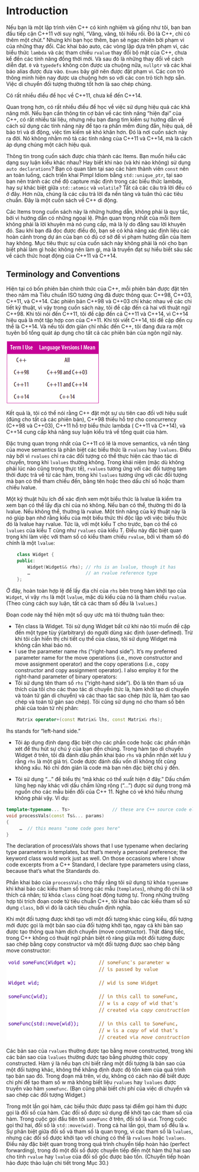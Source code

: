 # Introduction
Nếu bạn là một lập trình viên C++ có kinh nghiệm và giống như tôi, bạn ban đầu tiếp cận C++11 với suy nghĩ, “Vâng, vâng, tôi hiểu rồi. Đó là C++, chỉ có thêm một chút.” Nhưng khi bạn học thêm, bạn sẽ ngạc nhiên bởi phạm vi của những thay đổi. Các khai báo auto, các vòng lặp dựa trên phạm vi, các biểu thức `lambda` và các tham chiếu `rvalue` thay đổi bộ mặt của C++, chưa kể đến các tính năng đồng thời mới. Và sau đó là những thay đổi về cách diễn đạt. `0` và `typedefs` không còn được ưa chuộng nữa, `nullptr` và các khai báo alias được đưa vào. `Enums` bây giờ nên được đặt phạm vi. Các con trỏ thông minh hiện nay được ưa chuộng hơn so với các con trỏ tích hợp sẵn. Việc di chuyển đối tượng thường tốt hơn là sao chép chúng.

Có rất nhiều điều để học về C++11, chưa kể đến C++14.

Quan trọng hơn, có rất nhiều điều để học về việc sử dụng hiệu quả các khả năng mới. Nếu bạn cần thông tin cơ bản về các tính năng “hiện đại” của C++, có rất nhiều tài liệu, nhưng nếu bạn đang tìm kiếm sự hướng dẫn về cách sử dụng các tính năng này để tạo ra phần mềm đúng đắn, hiệu quả, dễ bảo trì và di động, việc tìm kiếm sẽ khó khăn hơn. Đó là nơi cuốn sách này ra đời. Nó không nhằm mô tả các tính năng của C++11 và C++14, mà là cách áp dụng chúng một cách hiệu quả.

Thông tin trong cuốn sách được chia thành các Items. Bạn muốn hiểu các dạng suy luận kiểu khác nhau? Hay biết khi nào (và khi nào không) sử dụng `auto declarations`? Bạn có quan tâm tại sao các hàm thành viên `const` nên an toàn luồng, cách triển khai Pimpl Idiom bằng `std::unique_ptr`, tại sao bạn nên tránh các chế độ capture mặc định trong các biểu thức lambda, hay sự khác biệt giữa `std::atomic` và `volatile`? Tất cả các câu trả lời đều có ở đây. Hơn nữa, chúng là các câu trả lời đa nền tảng và tuân thủ các tiêu chuẩn. Đây là một cuốn sách về C++ di động.

Các Items trong cuốn sách này là những hướng dẫn, không phải là quy tắc, bởi vì hướng dẫn có những ngoại lệ. Phần quan trọng nhất của mỗi Item không phải là lời khuyên mà nó cung cấp, mà là lý do đằng sau lời khuyên đó. Sau khi bạn đã đọc được điều đó, bạn sẽ có khả năng xác định liệu các hoàn cảnh trong dự án của bạn có đủ cơ sở để vi phạm hướng dẫn của Item hay không. Mục tiêu thực sự của cuốn sách này không phải là nói cho bạn biết phải làm gì hoặc không nên làm gì, mà là truyền đạt sự hiểu biết sâu sắc về cách thức hoạt động của C++11 và C++14.
## Terminology and Conventions
Hiện tại có bốn phiên bản chính thức của C++, mỗi phiên bản được đặt tên theo năm mà Tiêu chuẩn ISO tương ứng đã được thông qua: C++98, C++03, C++11, và C++14. Các phiên bản C++98 và C++03 chỉ khác nhau về các chi tiết kỹ thuật, vì vậy trong cuốn sách này, tôi đề cập đến cả hai với thuật ngữ C++98. Khi tôi nói đến C++11, tôi đề cập đến cả C++11 và C++14, vì C++14 hiệu quả là một tập hợp con của C++11. Khi tôi viết C++14, tôi đề cập đến cụ thể là C++14. Và nếu tôi đơn giản chỉ nhắc đến C++, tôi đang đưa ra một tuyên bố tổng quát áp dụng cho tất cả các phiên bản của ngôn ngữ này.

![Term I Use](pictures/Term-I-Use.png)

Kết quả là, tôi có thể nói rằng C++ đặt một sự ưu tiên cao đối với hiệu suất (đúng cho tất cả các phiên bản), C++98 thiếu hỗ trợ cho concurrency (C++98 và C++03), C++11 hỗ trợ biểu thức lambda (  C++11 và C++14), và C++14 cung cấp khả năng suy luận kiểu trả về tổng quát của hàm. 

Đặc trưng quan trọng nhất của C++11 có lẽ là move semantics, và nền tảng của move semantics là phân biệt các biểu thức là `rvalues` hay `lvalues`. Điều này bởi vì `rvalues` chỉ ra các đối tượng có thể thực hiện các thao tác di chuyển, trong khi `lvalues` thường không. Trong khái niệm (mặc dù không phải lúc nào cũng trong thực tế), `rvalues` tương ứng với các đối tượng tạm thời được trả về từ các hàm, trong khi `lvalues` tương ứng với các đối tượng mà bạn có thể tham chiếu đến, bằng tên hoặc theo dấu chỉ số hoặc tham chiếu lvalue.

Một kỹ thuật hữu ích để xác định xem một biểu thức là lvalue là kiểm tra xem bạn có thể lấy địa chỉ của nó không. Nếu bạn có thể, thường thì đó là lvalue. Nếu không thể, thường là rvalue. Một tính năng của kỹ thuật này là nó giúp bạn nhớ rằng kiểu của một biểu thức thì độc lập với việc biểu thức đó là lvalue hay rvalue. Tức là, với một kiểu T cho trước, bạn có thể có `lvalues` của kiểu T cũng như `rvalues` của kiểu T. Điều này đặc biệt quan trọng khi làm việc với tham số có kiểu tham chiếu `rvalue`, bởi vì tham số đó chính là một `lvalue`:

```cpp
    class Widget {
    public:
        Widget(Widget&& rhs); // rhs is an lvalue, though it has
        …                     // an rvalue reference type
    };
```

Ở đây, hoàn toàn hợp lệ để lấy địa chỉ của `rhs` bên trong hàm khởi tạo của `Widget`, vì vậy `rhs` là một `lvalue`, mặc dù kiểu của nó là tham chiếu `rvalue`. (Theo cùng cách suy luận, tất cả các tham số đều là `lvalues`.)

Đoạn code này thể hiện một số quy ước mà tôi thường tuân theo:
* Tên class là Widget. Tôi sử dụng Widget bất cứ khi nào tôi muốn đề cập đến một type tùy ý(arbitrary) do người dùng xác định (user-defined). Trừ khi tôi cần hiển thị chi tiết cụ thể của class, tôi sử dụng Widget mà không cần khai báo nó.
* I use the parameter name rhs (“right-hand side”). It’s my preferred parameter name for the move operations (i.e., move constructor and move assignment operator) and the copy operations (i.e., copy constructor and copy assignment operator). I also employ it for the right-hand parameter of binary operators:
* Tôi sử dụng tên tham số `rhs` (“right-hand side”). Đó là tên tham số ưa thích của tôi cho các thao tác di chuyển (tức là, hàm khởi tạo di chuyển và toán tử gán di chuyển) và các thao tác sao chép (tức là, hàm tạo sao chép và toán tử gán sao chép). Tôi cũng sử dụng nó cho tham số bên phải của toán tử nhị phân:
```cpp
    Matrix operator+(const Matrix& lhs, const Matrix& rhs);
```
lhs stands for “left-hand side.”


* Tôi áp dụng định dạng đặc biệt cho các phần code hoặc các phần nhận xét để thu hút sự chú ý của bạn đến chúng. Trong hàm tạo di chuyển Widget ở trên, tôi đã đánh dấu phần khai báo `rhs` và phần nhận xét lưu ý rằng `rhs` là một giá trị. Code được đánh dấu vốn dĩ không tốt cũng không xấu. Nó chỉ đơn giản là code mà bạn nên đặc biệt chú ý đến.

* Tôi sử dụng “…” để biểu thị “mã khác có thể xuất hiện ở đây.” Dấu chấm lửng hẹp này khác với dấu chấm lửng rộng (“…”) được sử dụng trong mã nguồn cho các mẫu biến đổi của C++ 11. Nghe có vẻ khó hiểu nhưng không phải vậy. Ví dụ:
```cpp
template<typename... Ts>                // these are C++ source code ellipses
void processVals(const Ts&... params)   
{                                       
     …  // this means "some code goes here"
}
```
The declaration of processVals shows that I use typename when declaring type parameters in templates, but that’s merely a personal preference; the keyword class would work just as well. On those occasions where I show code excerpts from a C++ Standard, I declare type parameters using class, because that’s what the Standards do.

Phần khai báo của `processVals` cho thấy rằng tôi sử dụng từ khóa `typename` khi khai báo các kiểu tham số  trong các mẫu (`templates`), nhưng đó chỉ là sở thích cá nhân; từ khóa `class` cũng hoạt động tương tự. Trong những trường hợp tôi trích đoạn code từ tiêu chuẩn C++, tôi khai báo các kiểu tham số sử dụng  `class`, bởi vì đó là cách tiêu chuẩn định nghĩa.

Khi một đối tượng được khởi tạo với một đối tượng khác cùng kiểu, đối tượng mới được gọi là một bản sao của đối tượng khởi tạo, ngay cả khi bản sao được tạo thông qua hàm dịch chuyển (move constructor). Thật đáng tiếc, trong C++ không có thuật ngữ phân biệt rõ ràng giữa một đối tượng được sao chép bằng copy constructor và một đối tượng được sao chép bằng move constructor:

![copy-and-move-constructed ](pictures/copy-and-move-constructed.png)

Các bản sao của `rvalues` thường được tạo bằng move constructed, trong khi các bản sao của `lvalues` thường được tạo bằng phương thức copy constructed. Hàm ý là nếu bạn chỉ biết rằng một đối tượng là bản sao của một đối tượng khác, không thể khẳng định được độ tốn kém của quá trình tạo bản sao đó. Trong đoạn mã trên, ví dụ, không có cách nào để biết được chi phí để tạo tham số w mà không biết liệu `rvalues` hay `lvalues` được truyền vào hàm `someFunc`. (Bạn cũng phải biết chi phí của việc di chuyển và sao chép các đối tượng Widget.)

Trong một lần gọi hàm, các biểu thức được pass tại điểm gọi hàm thì được gọi là đối số của hàm. Các đối số được sử dụng để khởi tạo các tham số của hàm. Trong cuộc gọi đầu tiên tới `someFunc` ở trên, đối số là `wid`. Trong cuộc gọi thứ hai, đối số là `std::move(wid)`. Trong cả hai lần gọi, tham số đều là `w`. Sự phân biệt giữa đối số và tham số là quan trọng, vì các tham số là `lvalues`, nhưng các đối số được khởi tạo với chúng có thể là `rvalues` hoặc `lvalues`. Điều này đặc biệt quan trọng trong quá trình chuyển tiếp hoàn hảo (perfect forwarding), trong đó một đối số được chuyển tiếp đến một hàm thứ hai sao cho tính `rvalue` hay `lvalue` của đối số gốc được bảo tồn. (Chuyển tiếp hoàn hảo được thảo luận chi tiết trong Mục 30.)